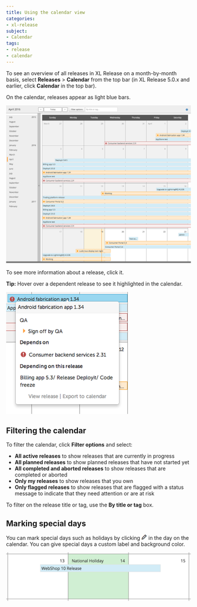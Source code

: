 ```yaml
---
title: Using the calendar view
categories:
- xl-release
subject:
- Calendar
tags:
- release
- calendar
---
```


To see an overview of all releases in XL Release on a month-by-month basis, select **Releases** > **Calendar** from the top bar (in XL Release 5.0.x and earlier, click **Calendar** in the top bar).

On the calendar, releases appear as light blue bars. 

![Calendar](../images/calendar.png)

To see more information about a release, click it.

**Tip:** Hover over a dependent release to see it highlighted in the calendar.

![Calendar info](../images/calendar-info.png)

## Filtering the calendar

To filter the calendar, click **Filter options** and select:

* **All active releases** to show releases that are currently in progress
* **All planned releases** to show planned releases that have not started yet
* **All completed and aborted releases** to show releases that are completed or aborted
* **Only my releases** to show releases that you own
* **Only flagged releases** to show releases that are flagged with a status message to indicate that they need attention or are at risk

To filter on the release title or tag, use the **By title or tag** box.

## Marking special days

You can mark special days such as holidays by clicking ![Edit calendar day](../images/icon_edit_calendar_day.png) in the day on the calendar. You can give special days a custom label and background color.

![Special day in the calendar](../images/calendar-special-day.png)
